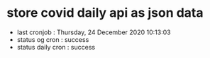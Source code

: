 # store covid daily api as json data

- last cronjob : Thursday, 24 December 2020 10:13:03
- status og cron : success
- status daily cron : success
      
      